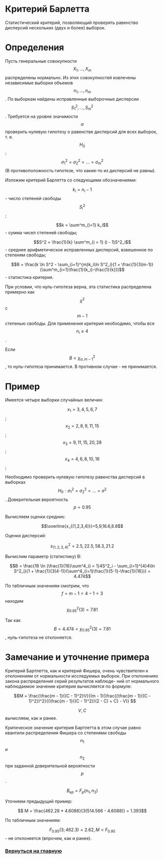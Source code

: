 # Критерий Барлетта

Статистический критерий, позволяющий проверять равенство дисперсий нескольких (двух и более) выборок.

# Определения

Пусть генеральные совокупности $$X_1, ... , X_m$$ распределены нормально. 
Из этих совокупностей извлечены независимые выборки объемов $$n_1, ... , n_m$$. 
По выборкам найдены исправленные выборочные дисперсии $$S^2_1, ... , S^2_m$$.
Требуется на уровне значимости $$\alpha$$ проверить нулевую гипотезу о равенстве дисперсий для всех выборок, т. е. $$H_0$$:
$$\sigma^2_1 = \sigma^2_2 = ... = \sigma^2_m$$ (В противоположность гипотезе, что какие-то из дисперсий не равны).

Изложим критерий Барлетта со следующими обозначениями:

$$k_i = n_i - 1$$ - число степеней свободы $$S^2_i$$;

$$k = \sum^m_{i=1} k_i$$ - сумма чисел степеней свободы;

$$S^2 = \frac{1}{k} \sum^m_{i = 1} (i - 1)S^2_i$$ - среднее арифметическое исправленных дисперсий, взвешенное по степеням свободы;

$$B = \frac{k \ln S^2 - \sum_{i=1}^{m}k_i\ln S^2_i}{1 + \frac{1}{3(m-1)}(\sum^m_{i=1}\frac{1}{k_i}-\frac{1}{k})}$$ - статистика критерия.

При условии, что нуль-гипотеза верна, эта статистика распределена примерно как $$\chi^2$$ с $$m - 1$$ степенью свободы.
Для применения критерия необходимо, чтобы все $$n_i \geq 4$$.

Если $$B < \chi^2_{\alpha, m - 1}$$, то нуль-гипотеза принимается. В противном случае - не принимается.

# Пример

Имеется четыре выборки случайных величин:

$$x_1 = {3, 4, 5, 6, 7}$$;
$$x_2 = {2, 8, 9, 11, 15}$$;
$$x_3 = {9, 11, 15, 20, 28}$$;
$$x_4 = {4, 6, 8, 10, 16}$$;

Необходимо проверить нулевую гипотезу равенства дисперсий в выборках $$H_0 : \sigma^2_1 = \sigma^2_2 = ... = \sigma^2$$. Доверительная вероятность $$p = 0.95$$

Вычисляем оценки средних:

$$\overline{x_{(1,2,3,4)}}=5,9,16.6,8.8$$

Оценки дисперсий:

$$s^2_{(1,2,3,4)} = 2.5, 22.5, 58.3, 21.2$$

Вычислим параметр (статистику) B:

$$B = \frac{16 \ln (\frac{1}{16}\sum^4_{i = 1}4S^2_i - \sum_{i=1}^{4}4\ln S^2_i}{1 + \frac{1}{3(4-1)}(\sum^4_{i=1}\frac{1}{5-1}-\frac{1}{16})} = 4.474$$

По табличным значениям смотрим, что $$ f = m - 1 = 4 - 1 = 3$$ находим $$\chi^2_{0.95}(3) = 7.81$$

Так как $$B = 4.474 < \chi^2_{0.95}(3) = 7.81$$, нуль-гипотеза не отклоняется.

# Замечание и уточнение примера

Критерий Бартлетта, как и критерий Фишера, очень
чувствителен к отклонениям от нормальности исследуемых выборок.
При отклонениях закона распределения серий результатов наблюде-
ний от нормального наблюдаемое значение критерия вычисляется по
формуле:

$$M = \frac{\frac{m - 1}{(C - 1)^2}V}{(m - 1)(\frac{(\frac{m - 1}{(C - 1)^2})^2}{(\frac{m - 1}{(C - 1)^2})(2 - C) + C} - V)} $$

$$V, C$$ вычисляем, как и ранее.

Критическое значение критерия Бартлетта в этом случае равно
квантили распределения Фишера со степенями свободы $$n_1$$ и $$n_2$$ при
заданной доверительной вероятности $$p$$.

$$B_{кр} = F_p(n_1, n_2)$$

Уточняем предыдущий пример: 

$$ M = \frac{462.28 * 4.6088}{3(514.566 - 4.6088)} = 1.393$$

По табличным значениям: 

$$F_{0.95} (3;462.3) = 2.62, M < F_{0.95}$$ - не отклоняется (впрочем, как и ранее).

### [Вернуться на главную](/)
